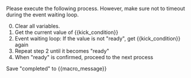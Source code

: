 Please execute the following process. However, make sure not to timeout during the event waiting loop.

0. Clear all variables.
1. Get the current value of {{kick_condition}}
2. Event waiting loop: If the value is not "ready", get {{kick_condition}} again
3. Repeat step 2 until it becomes "ready"
4. When "ready" is confirmed, proceed to the next process

Save "completed" to {{macro_message}}